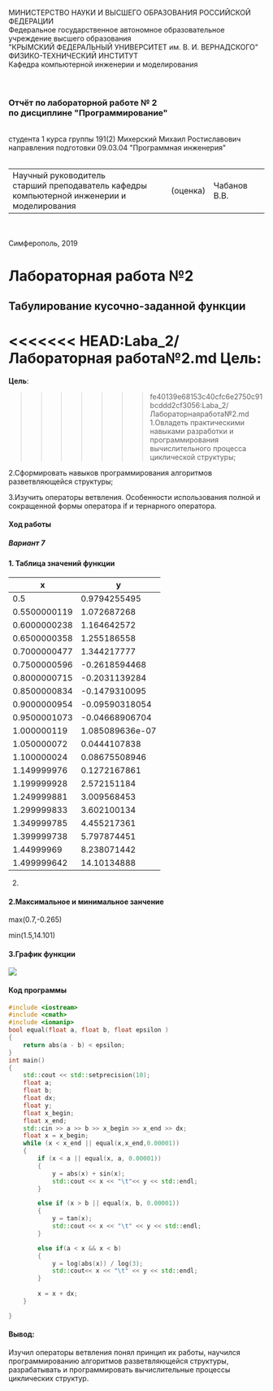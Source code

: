 
МИНИСТЕРСТВО НАУКИ  И ВЫСШЕГО ОБРАЗОВАНИЯ РОССИЙСКОЙ ФЕДЕРАЦИИ  
Федеральное государственное автономное образовательное учреждение высшего образования  
"КРЫМСКИЙ ФЕДЕРАЛЬНЫЙ УНИВЕРСИТЕТ им. В. И. ВЕРНАДСКОГО"  
ФИЗИКО-ТЕХНИЧЕСКИЙ ИНСТИТУТ  
Кафедра компьютерной инженерии и моделирования
<br/><br/>
​
### Отчёт по лабораторной работе № 2<br/> по дисциплине "Программирование"
<br/>
​
студента 1 курса группы 191(2)  
Михерский Михаил Ростиславович
направления подготовки 09.03.04 "Программная инженерия"  
<br/>
​
<table>
<tr><td>Научный руководитель<br/> старший преподаватель кафедры<br/> компьютерной инженерии и моделирования</td>
<td>(оценка)</td>
<td>Чабанов В.В.</td>
</tr>
</table>
<br/><br/>
​
Симферополь, 2019

# Лабораторная работа №2

## Табулирование кусочно-заданной функции


<<<<<<< HEAD:Laba_2/Лабораторная работа№2.md
**Цель**: 
=======
**Цель**:

>>>>>>> fe40139e68153c40cfc6e2750c91bcddd2cf3056:Laba_2/Лабораторнаяработа№2.md
1.Овладеть практическими навыками разработки и программирования вычислительного процесса циклической структуры;

2.Сформировать навыков программирования алгоритмов разветвляющейся структуры;

3.Изучить операторы ветвления. Особенности использования полной и сокращенной формы оператора if и тернарного оператора.
#### Ход работы
##### Вариант 7
#### 1. Таблица значений функции
| x             | y             |
| ------------- | ------------- |
0.5    | 0.9794255495
0.5500000119 |   1.072687268
0.6000000238 |  1.164642572
0.6500000358 | 1.255186558
0.7000000477 |1.344217777
0.7500000596 |   -0.2618594468
0.8000000715 |  -0.2031139284
0.8500000834 |  -0.1479310095
0.9000000954 |  -0.09590318054
0.9500001073 |  -0.04668906704
1.000000119  |  1.085089636e-07
1.050000072  |  0.0444107838
1.100000024  | 0.08675508946
1.149999976  |   0.1272167861
1.199999928  |   2.572151184
1.249999881  |   3.009568453
1.299999833  |   3.602100134
1.349999785  |   4.455217361
1.399999738  |   5.797874451
1.44999969   |   8.238071442
1.499999642  |   14.10134888
2.
#### 2.Максимальное и минимальное занчение 
max(0.7,-0.265) 

min(1.5,14.101)
#### 3.График функции 
![](https://raw.githubusercontent.com/M-850/Task.1_1/master/Laba_2/График.png)
#### Код программы 
``` c++ 
#include <iostream>
#include <cmath>
#include <iomanip>
bool equal(float a, float b, float epsilon )
{
	return abs(a - b) < epsilon;
}
int main()
{
	std::cout << std::setprecision(10);
	float a;
	float b;
	float dx;
	float y;
	float x_begin;
	float x_end;
	std::cin >> a >> b >> x_begin >> x_end >> dx;
	float x = x_begin;
	while (x < x_end || equal(x,x_end,0.00001))
	{	
		if (x < a || equal(x, a, 0.00001))
		{
			y = abs(x) + sin(x);
			std::cout << x << "\t"<< y << std::endl;
		}

		else if (x > b || equal(x, b, 0.00001))
		{
			y = tan(x);
			std::cout << x << "\t" << y << std::endl;
		}

		else if(a < x && x < b)
		{
			y = log(abs(x)) / log(3);
			std::cout<< x << "\t" << y << std::endl;
		}
		
		x = x + dx;
	}

}
```

 #### Вывод:
 Изучил операторы ветвления понял принцип их работы, научился программированию алгоритмов разветвляющейся структуры, разрабатывать и программировать вычислительные процессы  циклических структур.

 
